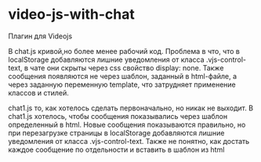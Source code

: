 # video-js-with-chat
Плагин для Videojs

В chat.js кривой,но более менее рабочий код. Проблема  в что, что в localStorage добавляются лишние уведомления от класса .vjs-control-text, в чате они скрыты через css свойство display: none. Также сообщения появляются не через шаблон, заданный в html-файле, а через заданную переменную template, что затрудняет применение классов и стилей.

chat1.js то, как хотелось сделать первоначально, но никак не выходит.
В chat1.js хотелось, чтобы сообщения показывались через шаблон определенный в html. Новые сообщения показываются правильно, но при перезагрузке страницы в localStorage добавляются лишние уведомления от класса .vjs-control-text.  Также не понятно, как достать каждое сообщение по отдельности и вставить в шаблон из html